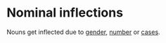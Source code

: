# Nominal inflections

Nouns get inflected due to [gender](./gender), [number](./number) or [cases](./cases.md).

